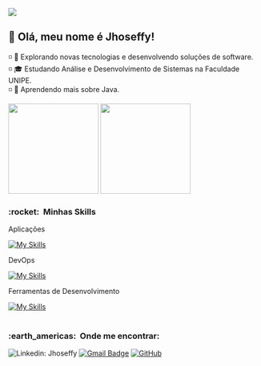 ![](https://komarev.com/ghpvc/?username=jhosks&color=006bed)
<h2>
  👋 Olá, meu nome é <strong>Jhoseffy!</strong>
</h2>


◽ 🔭 Explorando novas tecnologias e desenvolvendo soluções de software.                                                                                                                                      
◽ 🎓 Estudando Análise e Desenvolvimento de Sistemas na <a ref ="https://www.unipe.edu.br">Faculdade UNIPE<a>.                                                                                               
◽ 🌱 Aprendendo mais sobre Java.


<div>
  <a href> </a>
  <img height="180em" src="https://github-readme-stats.vercel.app/api?username=jhosks&show_icons=true&theme=dark"/>
  <img height="180em" src="https://github-readme-stats.vercel.app/api/top-langs/?username=jhosks&layout=compact&langs_count=16&theme=dark"/>
</div>

<h3> :rocket: &nbsp;Minhas Skills </h3>

Aplicações

   [![My Skills](https://skillicons.dev/icons?i=java,c,php,python,mysql,js,html,css)](https://skillicons.dev)
<br>

DevOps

[![My Skills](https://skillicons.dev/icons?i=git,github)](https://skillicons.dev)

Ferramentas de Desenvolvimento

[![My Skills](https://skillicons.dev/icons?i=visualstudio,eclipse,intellij)](https://skillicons.dev)
 <br/>
<br/>
<h3> :earth_americas: &nbsp;Onde me encontrar: </h3> 

![Linkedin: Jhoseffy](https://img.shields.io/badge/-jhoseffyvictor-blue?style=flat-square&logo=Linkedin&logoColor=white&link=[https://www.linkedin.com/in/jhoseffy-victor-b4256b250/](https://www.linkedin.com/in/jhoseffy-victor-a3a3a223a/))
[![Gmail Badge](https://img.shields.io/badge/-jhoseffyvictor6@gmail.com-006bed?style=flat-square&logo=Gmail&logoColor=white&link=mailto:SEU-EMAIL)](mailto:jhoseffyvictor6@gmail.com)
[![GitHub]( https://img.shields.io/github/followers/jhosks?label=follow&style=social)](https://github.com/jhosks/)
